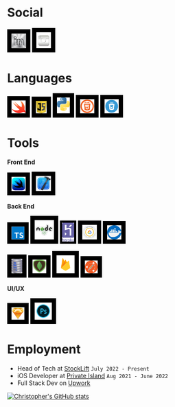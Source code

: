 # Social

[<img style="padding:10px;background-color:black" width="34px" src="images/linkinInLogoSilver.png">](https://www.linkedin.com/in/christopher-hicks-63682512a) [<img style="padding:10px;background-color:black" width="34px" src="images/instagramLogo.png">](https://www.instagram.com/infinity.christopher/)

# Languages

<img style="padding:10px;background-color:black" width="33px" src="images/swiftLogo.png"> <img style="padding:10px;background-color:black" width="25px" src="images/javascript.png"> <img style="padding:10px;background-color:black" width="30px" src="images/python.png"> <img style="padding:10px;background-color:black" width="33px" src="images/html5.png"> <img style="padding:10px;background-color:black" width="33px" src="images/css.png">

# Tools

**Front End**

<img style="padding:10px;background-color:black" width="33px" src="images/swiftui.png"> <img style="padding:10px;background-color:black" width="35px" src="images/xcode.png">

**Back End**

<img style="padding:10px;background-color:black" width="30px" src="images/typescript.svg"> <img style="padding:10px;background-color:black" width="45px" src="images/nodejs.png"> <img style="padding:5px;background-color:black" width="28px" src="images/heroku.png"> <img style="padding:10px;background-color:black" width="34px" src="images/gcloud.png"> <img style="padding:10px;background-color:black" width="33px" src="images/Docker.png">

<img style="padding:10px;background-color:black" width="25px" src="images/sqllite.png"> <img style="padding:10px;background-color:black" width="32px" src="images/mongodb.png"> <img style="padding:10px;background-color:black" width="42px" src="images/firebaseLogo.png"> <img style="padding:10px;background-color:black" width="30px" src="images/postman.png">

**UI/UX**

<img style="padding:10px;background-color:black" width="30px" src="images/sketch.png"> <img style="padding:10px;background-color:black" width="40px" src="images/photoshopLogo.png">

# Employment

- Head of Tech at [StockLift](https://www.stocklift.co) `July 2022 - Present`
- iOS Developer at [Private Island](https://privateisland.io) `Aug 2021 - June 2022`
- Full Stack Dev on [Upwork](https://www.upwork.com/freelancers/devboidesigns)

[![Christopher's GitHub stats](https://github-readme-stats.vercel.app/api?username=DevboiDesigns&show_icons=true&theme=transparent&bg_color=00000000)](https://github.com/anuraghazra/github-readme-stats)
